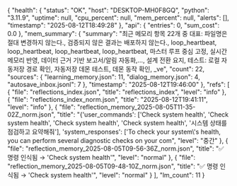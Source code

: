 ﻿{
  "health": {
    "status": "OK",
    "host": "DESKTOP-MH0F8GQ",
    "python": "3.11.9",
    "uptime": null,
    "cpu_percent": null,
    "mem_percent": null,
    "alerts": [],
    "timestamp": "2025-08-12T18:49:28"
  },
  "api": {
    "entries": 0,
    "sum_cost": 0.0
  },
  "mem_summary": {
    "summary": "최근 메모리 항목 22개 중 대표: 파일명은 절대 변경하지 않는다., 검증되지 않은 결과는 배포하지 않는다., loop_heartbeat, loop_heartbeat, loop_heartbeat, loop_heartbeat, 마스터 루프 중심 고정, 실시간 메모리 반영, 데이터 근거 기반 보고서/알림 자동화,…, 설계 전환 요지, 테스트: 로컬 자동저장 경로 확인, 자동저장 데몬 테스트, 데몬 동작 확인, _ve",
    "count": 22,
    "sources": {
      "learning_memory.json": 11,
      "dialog_memory.json": 4,
      "autosave_inbox.jsonl": 7
    },
    "timestamp": "2025-08-12T19:46:00"
  },
  "refs": [
    {
      "file": "reflections_index.json",
      "title": "reflections_index",
      "level": "info"
    },
    {
      "file": "reflections_index_norm.json",
      "title": "2025-08-12T19:41:11",
      "level": "info"
    },
    {
      "file": "reflection_memory_2025-08-05T11-35-02Z_norm.json",
      "title": "{'user_commands': ['Check system health', 'Check system health', 'Check system health', 'Check system health', '시스템 상태를 점검하고 요약해줘'], 'system_responses': ['To check your system\\'s health, you can perform several diagnostic checks on your com",
      "level": "중간"
    },
    {
      "file": "reflection_memory_2025-08-05T09-56-36Z_norm.json",
      "title": "✅ 명령 인식됨 → 'Check system health'",
      "level": "normal"
    },
    {
      "file": "reflection_memory_2025-08-05T09-48-10Z_norm.json",
      "title": "✅ 명령 인식됨 → 'Check system health'",
      "level": "normal"
    }
  ],
  "lm_count": 11
}
